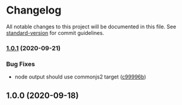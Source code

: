 # Changelog

All notable changes to this project will be documented in this file. See [standard-version](https://github.com/conventional-changelog/standard-version) for commit guidelines.

### [1.0.1](https://github.com/NateScarlet/to-digit-grouped/compare/v1.0.0...v1.0.1) (2020-09-21)


### Bug Fixes

* node output should use commonjs2 target ([c99996b](https://github.com/NateScarlet/to-digit-grouped/commit/c99996b47bd4290a70addf3e46dad5d24f77a1b5))

## 1.0.0 (2020-09-18)
